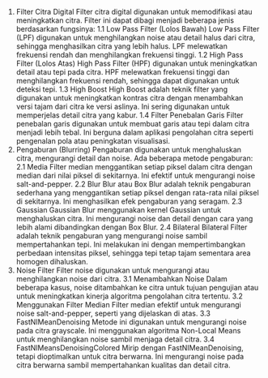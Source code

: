 1. Filter Citra Digital
Filter citra digital digunakan untuk memodifikasi atau meningkatkan citra. Filter ini dapat dibagi menjadi beberapa jenis berdasarkan fungsinya:
1.1 Low Pass Filter (Lolos Bawah)
Low Pass Filter (LPF) digunakan untuk menghilangkan noise atau detail halus dari citra, sehingga menghasilkan citra yang lebih halus. LPF melewatkan frekuensi rendah dan menghilangkan frekuensi tinggi.
1.2 High Pass Filter (Lolos Atas)
High Pass Filter (HPF) digunakan untuk meningkatkan detail atau tepi pada citra. HPF melewatkan frekuensi tinggi dan menghilangkan frekuensi rendah, sehingga dapat digunakan untuk deteksi tepi.
1.3 High Boost
High Boost adalah teknik filter yang digunakan untuk meningkatkan kontras citra dengan menambahkan versi tajam dari citra ke versi aslinya. Ini sering digunakan untuk memperjelas detail citra yang kabur.
1.4 Filter Penebalan Garis
Filter penebalan garis digunakan untuk membuat garis atau tepi dalam citra menjadi lebih tebal. Ini berguna dalam aplikasi pengolahan citra seperti pengenalan pola atau peningkatan visualisasi.
2. Pengaburan (Blurring)
Pengaburan digunakan untuk menghaluskan citra, mengurangi detail dan noise. Ada beberapa metode pengaburan:
2.1 Media
Filter median menggantikan setiap piksel dalam citra dengan median dari nilai piksel di sekitarnya. Ini efektif untuk mengurangi noise salt-and-pepper.
2.2 Blur
Blur atau Box Blur adalah teknik pengaburan sederhana yang menggantikan setiap piksel dengan rata-rata nilai piksel di sekitarnya. Ini menghasilkan efek pengaburan yang seragam.
2.3 Gaussian
Gaussian Blur menggunakan kernel Gaussian untuk menghaluskan citra. Ini mengurangi noise dan detail dengan cara yang lebih alami dibandingkan dengan Box Blur.
2.4 Bilateral
Bilateral Filter adalah teknik pengaburan yang mengurangi noise sambil mempertahankan tepi. Ini melakukan ini dengan mempertimbangkan perbedaan intensitas piksel, sehingga tepi tetap tajam sementara area homogen dihaluskan.
3. Noise Filter
Filter noise digunakan untuk mengurangi atau menghilangkan noise dari citra.
3.1 Menambahkan Noise
Dalam beberapa kasus, noise ditambahkan ke citra untuk tujuan pengujian atau untuk meningkatkan kinerja algoritma pengolahan citra tertentu.
3.2 Menggunakan Filter Median
Filter median efektif untuk mengurangi noise salt-and-pepper, seperti yang dijelaskan di atas.
3.3 FastNIMeanDenoising
Metode ini digunakan untuk mengurangi noise pada citra grayscale. Ini menggunakan algoritma Non-Local Means untuk menghilangkan noise sambil menjaga detail citra.
3.4 FastNlMeansDenoisingColored
Mirip dengan FastNIMeanDenoising, tetapi dioptimalkan untuk citra berwarna. Ini mengurangi noise pada citra berwarna sambil mempertahankan kualitas dan detail citra.
